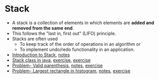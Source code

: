 # Stack
- A stack is a collection of elements in which elements are **added and removed from the same end**. 
- This follows the "last in, first out" (LIFO) principle. 
- Stacks are often used 
  - To keep track of the order of operations in an algorithm or 
  - To implement undo/redo functionality in an application.
- [Introduction to Stack](lectures/1.IntroductionToStack.pdf), [notes](lectures/1.IntroductionToStack.pdf)
- [Stack class in java](lectures/2.StackClassInJava.pdf), [exercise](exercises/StackOperations.java), [exercise](exercises/stackImplementation.java)
- [Problem- Valid parenthesis](lectures/3.ValidParenthesis.pdf), [notes](lectures/notes/2.ValidParenthesis.pdf), [exercise](exercises/validParenthesis.java)
- [Problem- Largest rectangle in histogram](lectures/4.LargestRectangleInHistogram.pdf), [notes](lectures/notes/3.LargestRectangleInHistogram.pdf), [exercise](exercises/LargestRectangleInHistogram.java)